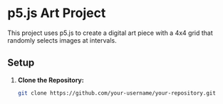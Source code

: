 # p5.js Art Project

This project uses p5.js to create a digital art piece with a 4x4 grid that randomly selects images at intervals.

## Setup

1. **Clone the Repository:**
   ```bash
   git clone https://github.com/your-username/your-repository.git
